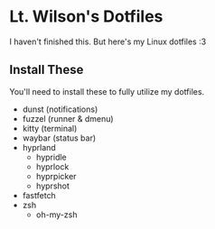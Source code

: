 # Lt. Wilson's Dotfiles
I haven't finished this. But here's my Linux dotfiles :3

## Install These
You'll need to install these to fully utilize my dotfiles.

* dunst (notifications)
* fuzzel (runner & dmenu)
* kitty (terminal)
* waybar (status bar)
* hyprland
    * hypridle
    * hyprlock
    * hyprpicker
    * hyprshot
* fastfetch
* zsh
    * oh-my-zsh